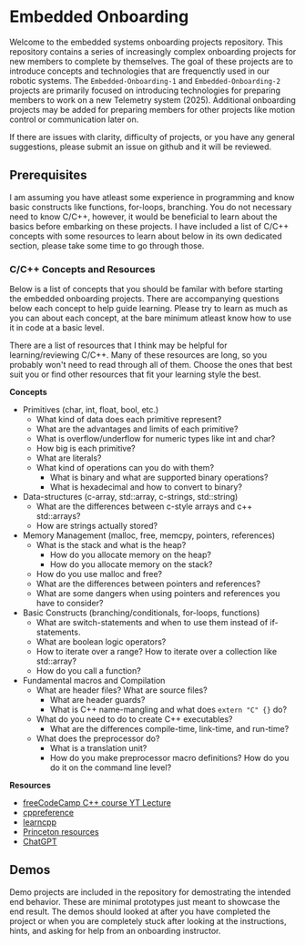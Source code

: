 # Embedded Onboarding

Welcome to the embedded systems onboarding projects repository. This repository contains a series of increasingly complex onboarding projects for new members to complete by themselves. The goal of these projects are to introduce concepts and technologies that are frequenctly used in our robotic systems. The `Embedded-Onboarding-1` and `Embedded-Onboarding-2` projects are primarily focused on introducing technologies for preparing members to work on a new Telemetry system (2025). Additional onboarding projects may be added for preparing members for other projects like motion control or communication later on.

If there are issues with clarity, difficulty of projects, or you have any general suggestions, please submit an issue on github and it will be reviewed.

## Prerequisites
I am assuming you have atleast some experience in programming and know basic constructs like functions, for-loops, branching. You do not necessary need to know C/C++, however, it would be beneficial to learn about the basics before embarking on these projects. I have included a list of C/C++ concepts with some resources to learn about below in its own dedicated section, please take some time to go through those. 

### C/C++ Concepts and Resources
Below is a list of concepts that you should be familar with before starting the embedded onboarding projects. There are accompanying questions below each concept to help guide learning. Please try to learn as much as you can about each concept, at the bare minimum atleast know how to use it in code at a basic level.

There are a list of resources that I think may be helpful for learning/reviewing C/C++. Many of these resources are long, so you probably won't need to read through all of them. Choose the ones that best suit you or find other resources that fit your learning style the best.

**Concepts**
 - Primitives (char, int, float, bool, etc.)
   - What kind of data does each primitive represent?
   - What are the advantages and limits of each primitive?
   - What is overflow/underflow for numeric types like int and char?
   - How big is each primitive?
   - What are literals?
   - What kind of operations can you do with them?
     - What is binary and what are supported binary operations?
     - What is hexadecimal and how to convert to binary?
 - Data-structures (c-array, std::array, c-strings, std::string)
   - What are the differences between c-style arrays and c++ std::arrays?
   - How are strings actually stored?
 - Memory Management (malloc, free, memcpy, pointers, references)
   - What is the stack and what is the heap?
     - How do you allocate memory on the heap?
     - How do you allocate memory on the stack?
   - How do you use malloc and free?
   - What are the differences between pointers and references?
   - What are some dangers when using pointers and references you have to consider?
 - Basic Constructs (branching/conditionals, for-loops, functions)
   - What are switch-statements and when to use them instead of if-statements.
   - What are boolean logic operators?
   - How to iterate over a range? How to iterate over a collection like std::array?
   - How do you call a function?
 - Fundamental macros and Compilation
   - What are header files? What are source files?
     - What are header guards?
     - What is C++ name-mangling and what does `extern "C" {}` do?
   - What do you need to do to create C++ executables?
     - What are the differences compile-time, link-time, and run-time?
   - What does the preprocessor do?
     - What is a translation unit?
     - How do you make preprocessor macro definitions? How do you do it on the command line level?

**Resources**
 - [freeCodeCamp C++ course YT Lecture](https://youtu.be/vLnPwxZdW4Y?si=hAaSEJ516gHWq5YU)
 - [cppreference](https://www.cppreference.com/)
 - [learncpp](https://www.learncpp.com/)
 - [Princeton resources](https://researchcomputing.princeton.edu/education/external-online-resources/cplusplus)
 - [ChatGPT](https://chatgpt.com)

## Demos
Demo projects are included in the repository for demostrating the intended end behavior. These are minimal prototypes just meant to showcase the end result. The demos should looked at after you have completed the project or when you are completely stuck after looking at the instructions, hints, and asking for help from an onboarding instructor.